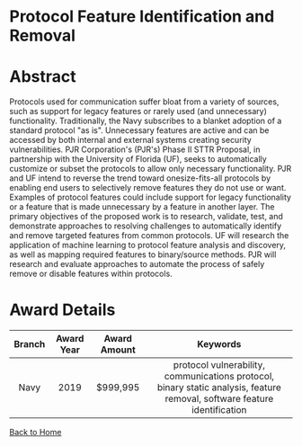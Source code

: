 
Protocol Feature Identification and Removal
===========================================

# Abstract


Protocols used for communication suffer bloat from a variety of sources, such as support for legacy features or rarely used (and unnecessary) functionality. Traditionally, the Navy subscribes to a blanket adoption of a standard protocol "as is". Unnecessary features are active and can be accessed by both internal and external systems creating security vulnerabilities. PJR Corporation's (PJR's) Phase II STTR Proposal, in partnership with the University of Florida (UF), seeks to automatically customize or subset the protocols to allow only necessary functionality. PJR and UF intend to reverse the trend toward onesize-fits-all protocols by enabling end users to selectively remove features they do not use or want. Examples of protocol features could include support for legacy functionality or a feature that is made unnecessary by a feature in another layer. The primary objectives of the proposed work is to research, validate, test, and demonstrate approaches to resolving challenges to automatically identify and remove targeted features from common protocols. UF will research the application of machine learning to protocol feature analysis and discovery, as well as mapping required features to binary/source methods. PJR will research and evaluate approaches to automate the process of safely remove or disable features within protocols.  

# Award Details

|Branch|Award Year|Award Amount|Keywords|
| :---: | :---: | :---: | :---: |
|Navy|2019|$999,995|protocol vulnerability, communications protocol, binary static analysis, feature removal, software feature identification|
  
  


[Back to Home](https://github.com/chrischow/dod_sbir_awards#2007)